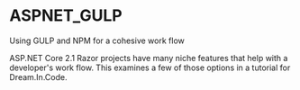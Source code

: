 # ASPNET_GULP
Using GULP and NPM for a cohesive work flow

ASP.NET Core 2.1 Razor projects have many niche features that help with a developer's work flow.  This examines a few of those options in a tutorial for Dream.In.Code.
